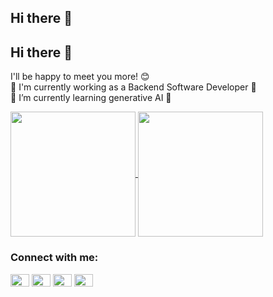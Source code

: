 ## Hi there 👋

## Hi there 👋
I'll be happy to meet you more! 😊 <br>
🔭 I'm currently working as a Backend Software Developer 🌟 <br>
🌱 I’m currently learning generative AI 🐣 <br> 


<a href="https://github.com/ntttrang/github-readme-stats">
  <img height=200 align="center" src="https://github-readme-stats.vercel.app/api/top-langs/?username=ntttrang&layout=compact" />
</a>
<a href="https://github.com/ntttrang/convoychat">
  <img height=200 align="center" src="https://github-readme-stats.vercel.app/api?username=ntttrang&show_icons=true&theme=radical" />
</a>

<h3 align="left">Connect with me:</h3>
<p align="left">
<a href="https://github.com/ntttrang" target="blank"><img align="center" src="https://cdn.jsdelivr.net/npm/simple-icons@3.0.1/icons/twitter.svg" alt="" height="20" width="30" /></a>
<a href="https://github.com/ntttrang" target="blank"><img align="center" src="https://cdn.jsdelivr.net/npm/simple-icons@3.0.1/icons/linkedin.svg" alt="" height="20" width="30" /></a>
<a href="https://github.com/ntttrang" target="blank"><img align="center" src="https://cdn.jsdelivr.net/npm/simple-icons@3.0.1/icons/instagram.svg" alt="" height="20" width="30" /></a>
<a href="https://github.com/ntttrang" target="blank"><img align="center" src="https://cdn.jsdelivr.net/npm/simple-icons@3.0.1/icons/youtube.svg" alt="" height="20" width="30" /></a>
</p>


<!--
**ntttrang/ntttrang** is a ✨ _special_ ✨ repository because its `README.md` (this file) appears on your GitHub profile.

Here are some ideas to get you started:

- 🔭 I’m currently working on ...
- 🌱 I’m currently learning ...
- 👯 I’m looking to collaborate on ...
- 🤔 I’m looking for help with ...
- 💬 Ask me about ...
- 📫 How to reach me: ...
- 😄 Pronouns: ...
- ⚡ Fun fact: ...
-->
